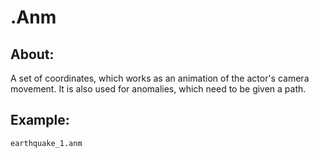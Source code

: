 # .Anm

## About:
A set of coordinates, which works as an animation of the actor's camera movement. It is also used for anomalies, which need to be given a path.

## Example:
    earthquake_1.anm